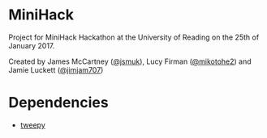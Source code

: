 # MiniHack
Project for MiniHack Hackathon at the University of Reading on the 25th of January 2017.

Created by James McCartney ([@jsmuk](https://github.com/jsmuk)), Lucy Firman ([@mikotohe2](https://github.com/mikotohe2)) and Jamie Luckett ([@jimjam707](https://github.com/JimJam707))

# Dependencies

* [tweepy](http://www.tweepy.org/)

